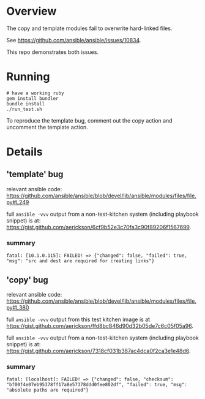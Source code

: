 # Overview

The copy and template modules fail to overwrite hard-linked files.

See https://github.com/ansible/ansible/issues/10834.

This repo demonstrates both issues.

# Running

```
# have a working ruby
gem install bundler
bundle install
./run_test.sh
```

To reproduce the template bug, comment out the copy action and uncomment the template action.

# Details

## 'template' bug

relevant ansible code: https://github.com/ansible/ansible/blob/devel/lib/ansible/modules/files/file.py#L249

full `ansible -vvv` output from a non-test-kitchen system (including playbook snippet) is at: 
https://gist.github.com/aerickson/6cf9b52e3c70fa3c90f89206f1567699.

### summary

```
fatal: [10.1.0.115]: FAILED! => {"changed": false, "failed": true, "msg": "src and dest are required for creating links"}
```

## 'copy' bug

relevant ansible code: https://github.com/ansible/ansible/blob/devel/lib/ansible/modules/files/file.py#L380

full `ansible -vvv` output from this test kitchen image is at https://gist.github.com/aerickson/ffd8bc846d90d32b05de7c6c05f05a96.

full `ansible -vvv` output from a non-test-kitchen system (including playbook snippet) is at: 
https://gist.github.com/aerickson/7318cf031b387ac4dca0f2ca3e1e48d6.

### summary

```
fatal: [localhost]: FAILED! => {"changed": false, "checksum": "bf00f4e07eb95378ff17a8e57378ddd0fee802df", "failed": true, "msg": "absolute paths are required"}
```


